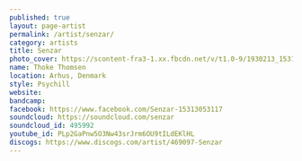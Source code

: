 ```yaml
---
published: true
layout: page-artist
permalink: /artist/senzar/
category: artists
title: Senzar
photo_cover: https://scontent-fra3-1.xx.fbcdn.net/v/t1.0-9/1930213_15315143117_1490_n.jpg?oh=c76874a20084d76c229df1bdc36912a0&oe=59A1184E
name: Thoke Thomsen
location: Arhus, Denmark
style: Psychill
website: 
bandcamp: 
facebook: https://www.facebook.com/Senzar-15313053117
soundcloud: https://soundcloud.com/senzar
soundcloud_id: 495992
youtube_id: PLp2GaPnw5O3Nw43srJrm6OU9tILdEKlHL
discogs: https://www.discogs.com/artist/469097-Senzar
---
```

